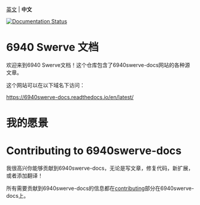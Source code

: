 [英文](README.md) | **中文**

[![Documentation Status](https://readthedocs.org/projects/6940swerve-docs/badge/?version=latest)](https://6940swerve-docs.readthedocs.io/en/latest/?badge=latest)

# 6940 Swerve 文档

欢迎来到6940 Swerve文档！这个仓库包含了6940swerve-docs网站的各种源文章。

这个网站可以在以下域名下访问：

https://6940swerve-docs.readthedocs.io/en/latest/

# 我的愿景

# Contributing to 6940swerve-docs

我很高兴你能够贡献到6940swerve-docs，无论是写文章，修复代码，新扩展，或者添加翻译！

所有需要贡献到6940swerve-docs的信息都在[contributing](https://6940swerve-docs.readthedocs.io/en/latest/docs/contributing/index.html)部分在6940swerve-docs上。
